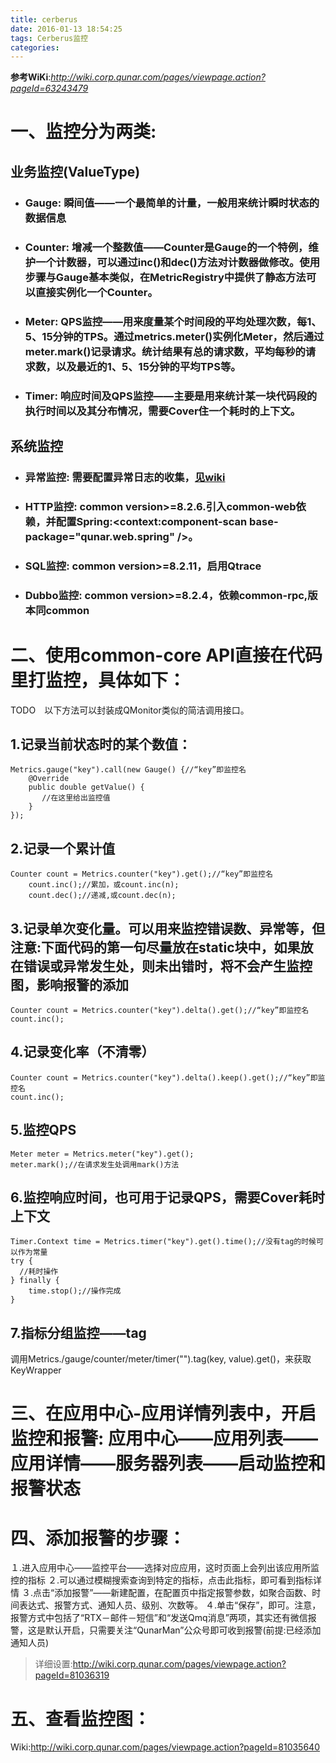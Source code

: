 ```yaml
---
title: cerberus
date: 2016-01-13 18:54:25
tags: Cerberus监控
categories: 
---
```

**参考WiKi**:*http://wiki.corp.qunar.com/pages/viewpage.action?pageId=63243479*

# 一、监控分为两类:
## 业务监控(ValueType)
- ### Gauge: 		瞬间值——一个最简单的计量，一般用来统计瞬时状态的数据信息
- ### Counter:	增减一个整数值——Counter是Gauge的一个特例，维护一个计数器，可以通过inc()和dec()方法对计数器做修改。使用步骤与Gauge基本类似，在MetricRegistry中提供了静态方法可以直接实例化一个Counter。
- ### Meter:		QPS监控——用来度量某个时间段的平均处理次数，每1、5、15分钟的TPS。通过metrics.meter()实例化Meter，然后通过meter.mark()记录请求。统计结果有总的请求数，平均每秒的请求数，以及最近的1、5、15分钟的平均TPS等。
- ### Timer:		响应时间及QPS监控——主要是用来统计某一块代码段的执行时间以及其分布情况，需要Cover住一个耗时的上下文。

## 系统监控
- ### 异常监控:	需要配置异常日志的收集，[见wiki](http://wiki.corp.qunar.com/pages/viewpage.action?pageId=87333222)
- ### HTTP监控:	common version>=8.2.6.引入common-web依赖，并配置Spring:<context:component-scan base-package="qunar.web.spring" />。
- ### SQL监控:	common version>=8.2.11，启用Qtrace
- ### Dubbo监控:	common version>=8.2.4，依赖common-rpc,版本同common
# 二、使用common-core API直接在代码里打监控，具体如下：
TODO　以下方法可以封装成QMonitor类似的简洁调用接口。

## 1.记录当前状态时的某个数值：
    Metrics.gauge("key").call(new Gauge() {//“key”即监控名
        @Override
        public double getValue() {
           //在这里给出监控值
        }
    });

## 2.记录一个累计值
    Counter count = Metrics.counter("key").get();//“key”即监控名
    	count.inc();//累加，或count.inc(n);
    	count.dec();//递减,或count.dec(n);

## 3.记录单次变化量。可以用来监控错误数、异常等，但注意:下面代码的第一句尽量放在static块中，如果放在错误或异常发生处，则未出错时，将不会产生监控图，影响报警的添加
    Counter count = Metrics.counter("key").delta().get();//“key”即监控名
    count.inc();

## 4.记录变化率（不清零）
    Counter count = Metrics.counter("key").delta().keep().get();//“key”即监控名
    count.inc();

## 5.监控QPS
    Meter meter = Metrics.meter("key").get();
    meter.mark();//在请求发生处调用mark()方法

## 6.监控响应时间，也可用于记录QPS，需要Cover耗时上下文
    Timer.Context time = Metrics.timer("key").get().time();//没有tag的时候可以作为常量         
    try {
      //耗时操作
    } finally {
        time.stop();//操作完成
    }		
## 7.指标分组监控——tag
调用Metrics./gauge/counter/meter/timer("").tag(key, value).get()，来获取KeyWrapper


# 三、在应用中心-应用详情列表中，开启监控和报警: 应用中心——应用列表——应用详情——服务器列表——启动监控和报警状态
	
# 四、添加报警的步骤：
１.进入应用中心——监控平台——选择对应应用，这时页面上会列出该应用所监控的指标
２.可以通过模糊搜索查询到特定的指标，点击此指标，即可看到指标详情
３.点击“添加报警”——新建配置，在配置页中指定报警参数，如聚合函数、时间表达式、报警方式、通知人员、级别、次数等。
４.单击“保存”，即可。注意，报警方式中包括了“RTX－邮件－短信”和“发送Qmq消息”两项，其实还有微信报警，这是默认开启，只需要关注“QunarMan”公众号即可收到报警(前提:已经添加通知人员)
	
>详细设置:http://wiki.corp.qunar.com/pages/viewpage.action?pageId=81036319

# 五、查看监控图：
Wiki:http://wiki.corp.qunar.com/pages/viewpage.action?pageId=81035640	